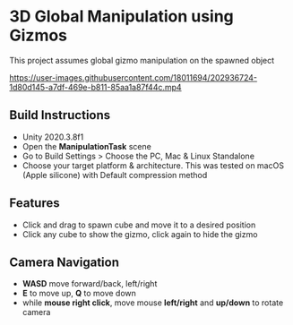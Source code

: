 # 3D Global Manipulation using Gizmos
This project assumes global gizmo manipulation on the spawned object


https://user-images.githubusercontent.com/18011694/202936724-1d80d145-a7df-469e-b811-85aa1a87f44c.mp4


## Build Instructions
* Unity 2020.3.8f1
* Open the **ManipulationTask** scene
* Go to Build Settings > Choose the PC, Mac & Linux Standalone
* Choose your target platform & architecture. This was tested on macOS (Apple silicone) with Default compression method

## Features
* Click and drag to spawn cube and move it to a desired position
* Click any cube to show the gizmo, click again to hide the gizmo

## Camera Navigation
* **WASD** move forward/back, left/right
* **E** to move up, **Q** to move down
* while **mouse right click**, move mouse **left/right** and **up/down** to rotate camera
